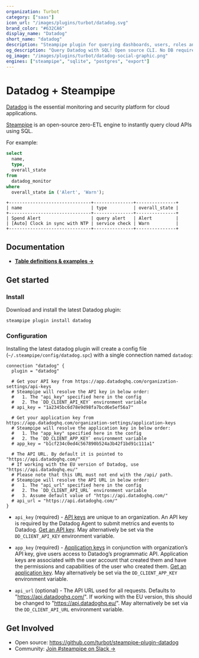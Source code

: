 ```yaml
---
organization: Turbot
category: ["saas"]
icon_url: "/images/plugins/turbot/datadog.svg"
brand_color: "#632CA6"
display_name: "Datadog"
short_name: "datadog"
description: "Steampipe plugin for querying dashboards, users, roles and more from Datadog."
og_description: "Query Datadog with SQL! Open source CLI. No DB required."
og_image: "/images/plugins/turbot/datadog-social-graphic.png"
engines: ["steampipe", "sqlite", "postgres", "export"]
---
```


# Datadog + Steampipe

[Datadog](https://www.datadoghq.com/) is the essential monitoring and security platform for cloud applications.

[Steampipe](https://steampipe.io) is an open-source zero-ETL engine to instantly query cloud APIs using SQL.

For example:

```sql
select
  name,
  type,
  overall_state
from
  datadog_monitor
where
  overall_state in ('Alert', 'Warn');
```

```
+-------------------------------+---------------+---------------+
| name                          | type          | overall_state |
+-------------------------------+---------------+---------------+
| Spend Alert                   | query alert   | Alert         |
| [Auto] Clock in sync with NTP | service check | Warn          |
+-------------------------------+---------------+---------------+
```

## Documentation

- **[Table definitions & examples →](/plugins/turbot/datadog/tables)**

## Get started

### Install

Download and install the latest Datadog plugin:

```bash
steampipe plugin install datadog
```

### Configuration

Installing the latest datadog plugin will create a config file (`~/.steampipe/config/datadog.spc`) with a single connection named `datadog`:

```hcl
connection "datadog" {
  plugin = "datadog"

  # Get your API key from https://app.datadoghq.com/organization-settings/api-keys
  # Steampipe will resolve the API key in below order:
  #   1. The "api_key" specified here in the config
  #   2. The `DD_CLIENT_API_KEY` environment variable
  # api_key = "1a2345bc6d78e9d98fa7bcd6e5ef56a7"

  # Get your application key from https://app.datadoghq.com/organization-settings/application-keys
  # Steampipe will resolve the application key in below order:
  #   1. The "app_key" specified here in the config
  #   2. The `DD_CLIENT_APP_KEY` environment variable
  # app_key = "b1cf234c0ed4c567890b524a3b42f1bd91c111a1"

  # The API URL. By default it is pointed to "https://api.datadoghq.com/"
  # If working with the EU version of Datadog, use "https://api.datadoghq.eu/"
  # Please note that this URL must not end with the /api/ path.
  # Steampipe will resolve the API URL in below order:
  #   1. The "api_url" specified here in the config
  #   2. The `DD_CLIENT_API_URL` environment variable
  #   3. Assume default value of "https://api.datadoghq.com/"
  # api_url = "https://api.datadoghq.com/"
}
```

- `api_key` (required) - [API keys](https://docs.datadoghq.com/account_management/api-app-keys/#api-keys) are unique to an organization. An API key is required by the Datadog Agent to submit metrics and events to Datadog. [Get an API key](https://app.datadoghq.com/organization-settings/api-keys). May alternatively be set via the `DD_CLIENT_API_KEY` environment variable.

- `app_key` (required) - [Application keys](https://docs.datadoghq.com/account_management/api-app-keys/#application-keys) in conjunction with organization’s API key, give users access to Datadog’s programmatic API. Application keys are associated with the user account that created them and have the permissions and capabilities of the user who created them. [Get an application key](https://app.datadoghq.com/organization-settings/application-keys). May alternatively be set via the `DD_CLIENT_APP_KEY` environment variable.

- `api_url` (optional) - The API URL used for all requests. Defaults to "https://api.datadoghq.com/". If working with the EU version, this should be changed to "https://api.datadoghq.eu/".  May alternatively be set via the `DD_CLIENT_API_URL` environment variable.

## Get Involved

- Open source: https://github.com/turbot/steampipe-plugin-datadog
- Community: [Join #steampipe on Slack →](https://turbot.com/community/join)
